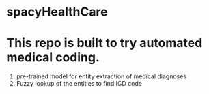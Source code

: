 # spacyHealthCare
# This repo is built to try automated medical coding. 
1. pre-trained model for entity extraction of medical diagnoses
2. Fuzzy lookup of the entities to find ICD code
